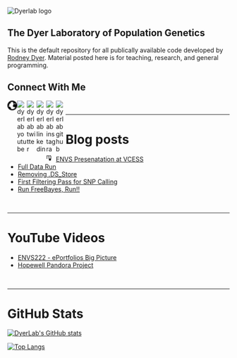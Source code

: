 ![Dyerlab logo](https://live.staticflickr.com/65535/51722755557_2368c8fb01_o_d.jpg)

## The Dyer Laboratory of Population Genetics

This is the default repository for all publically available code developed by [Rodney Dyer](https://dyerlab.org).  Material posted here is for teaching, research, and general programming.

## Connect With Me

 [<img align="left" alt="dyerlab webpage" width="22px" src="https://raw.githubusercontent.com/iconic/open-iconic/master/svg/globe.svg" />](https://dyerlab.org)

[<img align="left" alt="dyerlab youtube" width="22px" src="https://cdn.jsdelivr.net/npm/simple-icons@3.13.0/icons/youtube.svg" />](https://www.youtube.com/c/RodneyJDyer)

[<img align="left" alt="dyerlab twitter" width="22px" src="https://cdn.jsdelivr.net/npm/simple-icons@3.13.0/icons/twitter.svg" />](https://www.twitter.com/dyerlab)

[<img align="left" alt="dyerlab linkedin" width="22px" src="https://cdn.jsdelivr.net/npm/simple-icons@3.13.0/icons/linkedin.svg" />](https://www.linkedin.com/in/dr-rodney-dyer/)

[<img align="left" alt="dyerlab instagram" width="22px" src="https://cdn.jsdelivr.net/npm/simple-icons@3.13.0/icons/instagram.svg" />](https://www.instagram.com/RodneyDyer)

[<img align="left" alt="dyerlab github" width="22px" src="https://cdn.jsdelivr.net/npm/simple-icons@3.13.0/icons/github.svg" />](https://www.github.com/dyerlab)

<br />

---

# Blog posts
<!-- BLOG-POST-LIST:START -->
- [ENVS Presenatation at VCESS](https://dyerlab.org/posts/2023-04-18-Varina-Center-for-Environmenatal-Studies-and-Sustainability/index.html)
- [Full Data Run](https://dyerlab.org/posts/2023-02-24-full-dataset/index.html)
- [Removing .DS_Store](https://dyerlab.org/posts/2023-02-23-remove-ds-store/index.html)
- [First Filtering Pass for SNP Calling](https://dyerlab.org/posts/2023-02-22-first-pass/index.html)
- [Run FreeBayes, Run!!](https://dyerlab.org/posts/2023-02-21-freebayes2/index.html)
<!-- BLOG-POST-LIST:END -->

<br />

---

# YouTube Videos

<!-- YOUTUBE:START -->
- [ENVS222 - ePortfolios Big Picture](https://www.youtube.com/watch?v=lM6lE27qmYU)
- [Hopewell Pandora Project](https://www.youtube.com/watch?v=Ko9ijjLiVb0)
<!-- YOUTUBE:END -->

<br />

---

# GitHub Stats

[![DyerLab's GitHub stats](https://github-readme-stats.vercel.app/api?username=dyerlab&count_private=true&show_icons=true&hide_title=true)](https://github.com/anuraghazra/github-readme-stats)

[![Top Langs](https://github-readme-stats.vercel.app/api/top-langs/?username=dyerlab&hide_title=true)](https://github.com/anuraghazra/github-readme-stats)
